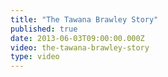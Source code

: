 ```yaml
---
title: "The Tawana Brawley Story"
published: true
date: 2013-06-03T09:00:00.000Z
video: the-tawana-brawley-story
type: video
---
```

